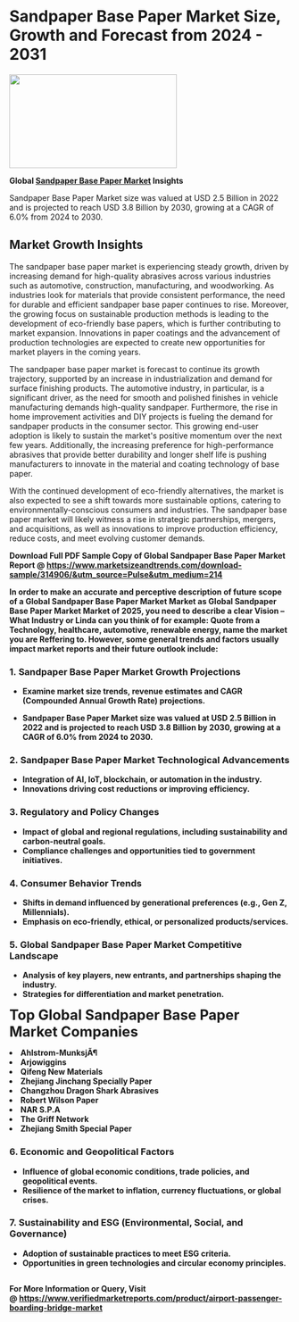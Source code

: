 <H1>Sandpaper Base Paper Market Size, Growth and Forecast from 2024 - 2031</H1><img class="aligncenter size-medium wp-image-584254" src="https://thirdeyenews.in/wp-content/uploads/2024/09/Global-Market-Research-300x168.jpeg" alt="" width="300" height="168" /><p><strong>Global&nbsp;<a href="https://www.marketsizeandtrends.com/download-sample/314906/&amp;utm_source=Pulse&amp;utm_medium=214">Sandpaper Base Paper Market</a> Insights</strong></p><p>Sandpaper Base Paper Market size was valued at USD 2.5 Billion in 2022 and is projected to reach USD 3.8 Billion by 2030, growing at a CAGR of 6.0% from 2024 to 2030.</p><p><h2>Market Growth Insights</h2> <p>The sandpaper base paper market is experiencing steady growth, driven by increasing demand for high-quality abrasives across various industries such as automotive, construction, manufacturing, and woodworking. As industries look for materials that provide consistent performance, the need for durable and efficient sandpaper base paper continues to rise. Moreover, the growing focus on sustainable production methods is leading to the development of eco-friendly base papers, which is further contributing to market expansion. Innovations in paper coatings and the advancement of production technologies are expected to create new opportunities for market players in the coming years.</p> <p><strong></strong></p> <p>The sandpaper base paper market is forecast to continue its growth trajectory, supported by an increase in industrialization and demand for surface finishing products. The automotive industry, in particular, is a significant driver, as the need for smooth and polished finishes in vehicle manufacturing demands high-quality sandpaper. Furthermore, the rise in home improvement activities and DIY projects is fueling the demand for sandpaper products in the consumer sector. This growing end-user adoption is likely to sustain the market's positive momentum over the next few years. Additionally, the increasing preference for high-performance abrasives that provide better durability and longer shelf life is pushing manufacturers to innovate in the material and coating technology of base paper. <p>With the continued development of eco-friendly alternatives, the market is also expected to see a shift towards more sustainable options, catering to environmentally-conscious consumers and industries. The sandpaper base paper market will likely witness a rise in strategic partnerships, mergers, and acquisitions, as well as innovations to improve production efficiency, reduce costs, and meet evolving customer demands.</p> <p><strong></p><p><span class=""><strong>Download Full PDF Sample Copy of Global Sandpaper Base Paper Market Report</strong> @ <a href="https://www.marketsizeandtrends.com/download-sample/314906/&amp;utm_source=Pulse&amp;utm_medium=214" target="_blank">https://www.marketsizeandtrends.com/download-sample/314906/&amp;utm_source=Pulse&amp;utm_medium=214</a></span></p><p>In order to make an accurate and perceptive description of future scope of a Global&nbsp;Sandpaper Base Paper Market Market as Global&nbsp;Sandpaper Base Paper Market Market of 2025, you need to describe a clear Vision &ndash; What Industry or Linda can you think of for example: Quote from a Technology, healthcare, automotive, renewable energy, name the market you are Reffering to. However, some general trends and factors usually impact market reports and their future outlook include:</p><h3>1.&nbsp;<strong>Sandpaper Base Paper Market Growth Projections</strong></h3><ul><li>Examine market size trends, revenue estimates and CAGR (Compounded Annual Growth Rate) projections.</li><li><p>Sandpaper Base Paper Market size was valued at USD 2.5 Billion in 2022 and is projected to reach USD 3.8 Billion by 2030, growing at a CAGR of 6.0% from 2024 to 2030.</p></li></ul><h3>2.&nbsp;<strong>Sandpaper Base Paper Market Technological Advancements</strong></h3><ul><li>Integration of AI, IoT, blockchain, or automation in the industry.</li><li>Innovations driving cost reductions or improving efficiency.</li></ul><h3>3.&nbsp;<strong>Regulatory and Policy Changes</strong></h3><ul><li>Impact of global and regional regulations, including sustainability and carbon-neutral goals.</li><li>Compliance challenges and opportunities tied to government initiatives.</li></ul><h3>4.&nbsp;<strong>Consumer Behavior Trends</strong></h3><ul><li>Shifts in demand influenced by generational preferences (e.g., Gen Z, Millennials).</li><li>Emphasis on eco-friendly, ethical, or personalized products/services.</li></ul><h3>5.&nbsp;<strong>Global Sandpaper Base Paper Market Competitive Landscape</strong></h3><ul><li>Analysis of key players, new entrants, and partnerships shaping the industry.</li><li>Strategies for differentiation and market penetration.</li></ul><p data-pm-slice="1 1 []"><span style="color: inherit; font-family: inherit; font-size: 25px;">Top Global Sandpaper Base Paper Market Companies</span></p><div class="" data-test-id=""><p><li>Ahlstrom-MunksjÃ¶</li><li> Arjowiggins</li><li> Qifeng New Materials</li><li> Zhejiang Jinchang Specially Paper</li><li> Changzhou Dragon Shark Abrasives</li><li> Robert Wilson Paper</li><li> NAR S.P.A</li><li> The Griff Network</li><li> Zhejiang Smith Special Paper</li></p></div><h3>6.&nbsp;<strong>Economic and Geopolitical Factors</strong></h3><ul><li>Influence of global economic conditions, trade policies, and geopolitical events.</li><li>Resilience of the market to inflation, currency fluctuations, or global crises.</li></ul><h3>7.&nbsp;<strong>Sustainability and ESG (Environmental, Social, and Governance)</strong></h3><ul><li>Adoption of sustainable practices to meet ESG criteria.</li><li>Opportunities in green technologies and circular economy principles.</li></ul><h2><strong style="font-size: 14px;">For More Information or Query, Visit @&nbsp;</strong><a style="background-color: #ffffff; font-size: 14px;" href="https://www.marketsizeandtrends.com/report/sandpaper-base-paper-market/" target="_blank">https://www.verifiedmarketreports.com/product/airport-passenger-boarding-bridge-market</a></h2>
